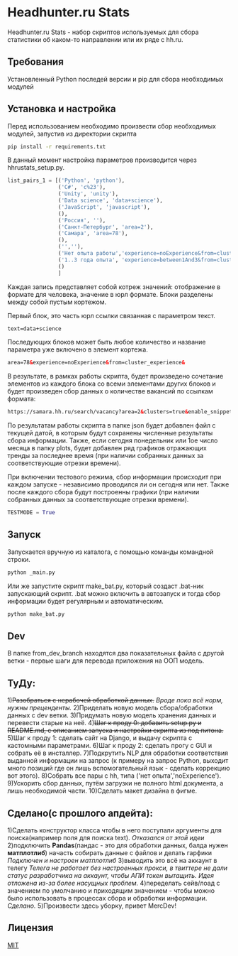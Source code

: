 # Headhunter.ru Stats

Headhunter.ru Stats - набор скриптов используемых для сбора статистики об каком-то направлении или их ряде с hh.ru.

## Требования

Установленный Python последей версии и pip для сбора необходимых модулей

## Установка и настройка

Перед использованием необходимо произвести сбор необходимых модулей, запустив из директории скрипта

```bash
pip install -r requirements.txt 
```

В данный момент настройка параметров производится через hhrustats_setup.py.
```python
list_pairs_1 = [('Python', 'python'),
				('C#', 'c%23'),
				('Unity', 'unity'),
				('Data science', 'data+science'),
				('JavaScript', 'javascript'),
				(),
				('Россия', ''),
				('Санкт-Петербург', 'area=2'),
				('Самара', 'area=78'),
				(),
				('',''),
				('Нет опыта работы','experience=noExperience&from=cluster_experience&'),
				('1..3 года опыта', 'experience=between1And3&from=cluster_experience'),
				()
				]
```
Каждая запись представляет собой котреж значений: отображение в формате для человека, значение в юрл формате.
Блоки разделены между собой пустым кортежом.

Первый блок, это часть юрл ссылки связанная с параметром текст.
``` html
text=data+science
```

Последующих блоков может быть любое количество и название параметра уже включено в элемент кортежа.
``` html
area=78&experience=noExperience&from=cluster_experience&
```

В результате, в рамках работы скрипта, будет произведено сочетание элементов из каждого блока со всеми элементами других блоков и будет произведен сбор данных о количестве вакансий по ссылкам формата:
``` html
https://samara.hh.ru/search/vacancy?area=2&clusters=true&enable_snippets=true&text=Python+junior&experience=noExperience&from=cluster_experience
```

По результатам работы скрипта в папке json будет добавлен файл с текущей датой, в которым будут сохранены численные результаты сбора информации. Также, если сегодня понедельник или 1ое число месяца в папку plots, будет добавлен ряд графиков отражающих тренды за последнее время (при наличии собранных данных за соответствующие отрезки времени).

При включении тестового режима, сбор информации происходит при каждом запуске - независимо проводился ли он сегодня или нет. Также после каждого сбора будут построенны графики (при наличии собранных данных за соответствующие отрезки времени).
``` python
TESTMODE = True
```

## Запуск
Запускается вручную из каталога, с помощью команды командной строки.
```bash
python _main.py
```

Или же запустите скрипт make_bat.py, который создаст .bat-ник запускающий скрипт. .bat можно включить в автозапуск и тогда сбор информации будет регулярным и автоматическим.

```bash
python make_bat.py
```

## Dev
В папке from_dev_branch находятся два показательных файла с другой ветки - первые шаги для перевода приложения на ООП модель.

## ТуДу:
1)~~Разобраться с нерабочей обработкой данных.~~ *Вроде пока всё норм, нужны преценденты.*
2)Приделать новую модель сбора/обработки данных с dev ветки.
3)Придумать новую модель хранения данных и перевести старые на неё.
4)~~Шаг к проду 0: добавить setup.py и README.md, с описанием запуска и настройки скрипта из под питона.~~
5)Шаг к проду 1: сделать сайт на Django, и выдачу скрипта с кастомными параметрами.
6)Шаг к проду 2: сделать прогу с GUI и собрать её в инсталлер.
7)Подкрутить NLP для обработки соответствия выданной информации на запрос (к примеру на запрос Python, выходит много позиций где он лишь вспомогательный язык - сделать коррекцию вот этого).
8)Собрать все пары с hh, типа ('нет опыта','noExperience').
9)Ускорить сбор данных, путём загрузки не полного html документа, а лишь необходимой части.
10)Сделать макет дизайна в фигме.


## Сделано(с прошлого апдейта):
1)Сделать конструктор класса чтобы в него поступали аргументы для поиска(например поля для поиска text).
*Отказался от этой идеи*
2)подключить **Pandas**(пандас - это для обработки данных, балда нужен **матплотлиб**) начасть собирать данные с файлов и делать гарфики
*Подключен и настроен матплотлиб*
3)выводить это всё на аккаунт в телегу
*Телега не работает без настроенных прокси, в твиттере не дали статус разработчика на аккаунт, чтобы АПИ токен вытащить. Идея отложена из-за более насущных проблем.*
4)переделать сейв/лоад с значением по умолчанию и приходящим значением - чтобы можно было использовать в процессах сбора и обработки информации.
*Сделано.*
5)Произвести здесь уборку, привет MercDev!

## Лицензия
[MIT](https://choosealicense.com/licenses/mit/)
